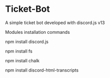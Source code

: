 # Ticket-Bot
A simple ticket bot developed with discord.js v13

Modules installation commands

  npm install discord.js
  
  npm install fs
  
  npm install chalk
  
  npm install discord-html-transcripts
  
  
